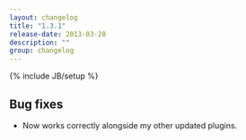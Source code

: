 ```yaml
---
layout: changelog
title: "1.3.1"
release-date: 2013-03-28
description: ""
group: changelog
---
```

{% include JB/setup %}

## Bug fixes

* Now works correctly alongside my other updated plugins.

